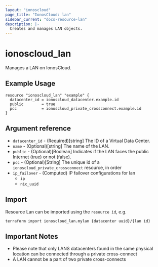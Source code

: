 ```yaml
---
layout: "ionoscloud"
page_title: "IonosCloud: lan"
sidebar_current: "docs-resource-lan"
description: |-
  Creates and manages LAN objects.
---
```


# ionoscloud\_lan

Manages a LAN on IonosCloud.

## Example Usage

```hcl
resource "ionoscloud_lan" "example" {
  datacenter_id = ionoscloud_datacenter.example.id
  public        = true
  pcc           = ionoscloud_private_crossconnect.example.id
}
```

## Argument reference

* `datacenter_id` - (Required)[string] The ID of a Virtual Data Center.
* `name` - (Optional)[string] The name of the LAN.
* `public` - (Optional)[Boolean] Indicates if the LAN faces the public Internet (true) or not (false).
* `pcc` - (Optional)[String] The unique id of a `ionoscloud_private_crossconnect` resource, in order
* `ip_failover` - (Computed) IP failover configurations for lan
  * `ip` 
  * `nic_uuid` 
  
## Import

Resource Lan can be imported using the `resource id`, e.g.

```shell
terraform import ionoscloud_lan.mylan {datacenter uuid}/{lan id}
```

## Important Notes

- Please note that only LANS datacenters found in the same physical location can be connected through a private cross-connect
- A LAN cannot be a part of two private cross-connects